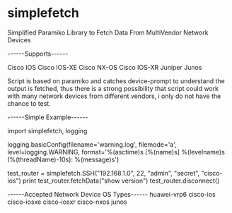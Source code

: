 # simplefetch
Simplified Paramiko Library to Fetch Data From MultiVendor Network Devices

------Supports------

Cisco IOS
Cisco IOS-XE
Cisco NX-OS
Cisco IOS-XR
Juniper Junos

Script is based on paramiko and catches device-prompt to understand the output is fetched, thus there is a strong possibility that script could work with many network devices from different vendors, i  only do not have the chance to test.

------Simple Example------

import simplefetch, logging

logging.basicConfig(filename='warning.log', filemode='a', level=logging.WARNING,
                    format='%(asctime)s [%(name)s] %(levelname)s (%(threadName)-10s): %(message)s')
					
test_router = simplefetch.SSH("192.168.1.0", 22, "admin", "secret", "cisco-ios")
print test_router.fetchData("show version")
test_router.disconnect()
 
------Accepted Network Device OS Types------
huawei-vrp6
cisco-ios
cisco-iosxe
cisco-iosxr
cisco-nxos
junos
